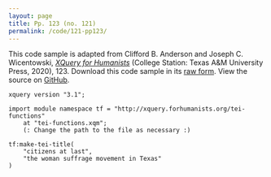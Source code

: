 ```yaml
---
layout: page
title: Pp. 123 (no. 121)
permalink: /code/121-pp123/
---
```


This code sample is adapted from Clifford B. Anderson and Joseph C. Wicentowski, 
[_XQuery for Humanists_](/) (College Station: Texas A&M University Press, 2020), 123. 
Download this code sample in its [raw form](/code/121-pp123/121-pp123.xq).
View the source on [GitHub](https://github.com/coding4humanists/xquery4humanists/blob/master/code/121-pp123/121-pp123.xq).

```xquery
xquery version "3.1";

import module namespace tf = "http://xquery.forhumanists.org/tei-functions"
    at "tei-functions.xqm";
    (: Change the path to the file as necessary :)

tf:make-tei-title(
    "citizens at last",
    "the woman suffrage movement in Texas"
)
```  
